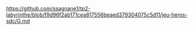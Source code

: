 https://github.com/ssagnane1/tp2-labyrinthe/blob/f9d96f2ab171cea817556beaed379304075c5d11/jeu-heros-sdc/G.md
